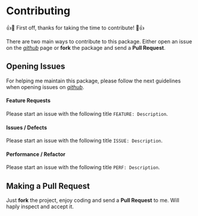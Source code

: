 # Contributing

:+1::tada: First off, thanks for taking the time to contribute! :tada::+1:

There are two main ways to contribute to this package. Either open an issue on the [*github*]() page or **fork** the package and send a **Pull Request**.

## Opening Issues

For helping me maintain this package, please follow the next guidelines when opening issues on [*github*]().

#### Feature Requests
Please start an issue with the following title `FEATURE: Description`.

#### Issues / Defects
Please start an issue with the following title `ISSUE: Description`.

#### Performance / Refactor
Please start an issue with the following title `PERF: Description`.

## Making a Pull Request

Just **fork** the project, enjoy coding and send a **Pull Request** to me. Will haply inspect and accept it.
